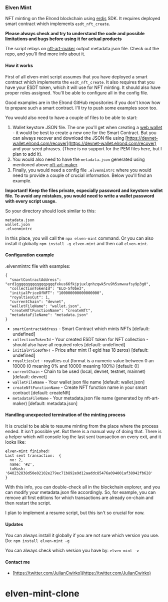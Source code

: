 ### Elven Mint

NFT minting on the Elrond blockchain using [erdjs](https://github.com/ElrondNetwork/elrond-sdk-erdjs) SDK. It requires deployed smart contract which implements `esdt_nft_create`.

**Please always check and try to understand the code and possible limitations and bugs before using it for actual products**

The script relays on [nft-art-maker](https://github.com/juliancwirko/nft-art-maker) output metadata.json file. Check out the repo, and you'll find more info about it.

#### How it works

First of all elven-mint script assumes that you have deployed a smart contract which implements the `esdt_nft_create`. It also requires that you have your ESDT token, which it will use for NFT minting. It should also have proper roles assigned. You'll be able to configure all in the config file.

Good examples are in the Elrond GitHub repositories if you don't know how to prepare such a smart contract. I'll try to push some examples soon too.

You would also need to have a couple of files to be able to start:

1. Wallet keystore JSON file. The one you'll get when creating a [web wallet](https://devnet-wallet.elrond.com) - it would be best to create a new one for the Smart Contract. But you can always recover and download the JSON file using [https://devnet-wallet.elrond.com/recover](https://devnet-wallet.elrond.com/recover) and your seed phrases. (There is no support for the PEM files here, but I plan to add it).
2. You would also need to have the `metadata.json` generated using mentioned above [nft-art-maker](https://github.com/juliancwirko/nft-art-maker).
3. Finally, you would need a config file `.elvenmintrc` where you would need to provide a couple of crucial information. Below you'll find an example.

**Important! Keep the files private, especially password and keystore wallet file. To avoid any mistakes, you would need to write a wallet password with every script usage.**

So your directory should look similar to this:
```
metadata.json
wallet.json
.elvenmintrc
```

In this place, you will call the `npx elven-mint` command. Or you can also install it globally `npm install -g elven-mint` and then call `elven-mint`.

#### Configuration example

.elvenmintrc file with examples:
```
{
  "smartContractAddress": "erd1qqqqqqqqqqqqqpgqqfxkus66fkjpjuxlqnhzqwk5ru9h5smwvafsy9p3g0",
  "collectionTokenId": "ELO-5f0be3",
  "initialPriceOfNFT": "100000000000000000",
  "royaltiesCut": 1,
  "currentChain": "devnet",
  "walletFileName": "wallet.json",
  "createNftFunctionName": "createNft",
  "metadataFileName": "metadata.json"
}
```

- `smartContractAddress` - Smart Contract which mints NFTs [default: undefined]
- `collectionTokenId` - Your created ESDT token for NFT collection - should also have all required roles [default: undefined]
- `initialPriceOfNFT` - Price after mint (1 egld has 18 zeros) [default: undefined]
- `royaltiesCut` - royalties cut (format is a numeric value between 0 an 10000 (0 meaning 0% and 10000 meaning 100%) [default: 0]
- `currentChain` - Chain to be used (local, devnet, testnet, mainnet) [default: devnet]
- `walletFileName` - Your wallet json file name [default: wallet.json]
- `createNftFunctionName` - Create NFT function name in your smart contract [default: createNft]
- `metadataFileName` - Your metadata.json file name (generated by nft-art-maker) [default: metadata.json]

#### Handling unexpected termination of the minting process

It is crucial to be able to resume minting from the place where the process ended. It isn't possible yet. But there is a manual way of doing that. There is a helper which will console log the last sent transaction on every exit, and it looks like: 

```
elven-mint finished!
Last sent transaction:  {
  no: 2,
  name: '#2',
  txHash: '640232838d50e02102e279ec71b892e9d12aaddc85476a094001af38942fb628'
}
```

With this info, you can double-check all in the blockchain explorer, and you can modify your metadata.json file accordingly. So, for example, you can remove all first editions for which transactions are already on-chain and then restart the script. 

I plan to implement a resume script, but this isn't so crucial for now.

#### Updates

You can always install it globally if you are not sure which version you use. Do: `npm install elven-mint -g`

You can always check which version you have by: `elven-mint -v`

#### Contact me

- [https://twitter.com/JulianCwirko](https://twitter.com/JulianCwirko)
# elven-mint-clone

